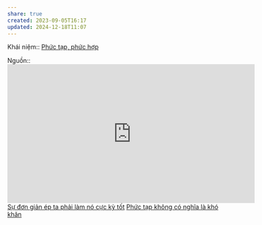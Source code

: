 ```yaml
---
share: true
created: 2023-09-05T16:17
updated: 2024-12-18T11:07
---
```

Khái niệm:: [Phức tạp, phức hợp](../../%CE%9E%20Kh%C3%A1i%20ni%E1%BB%87m/Ph%E1%BB%A9c%20t%E1%BA%A1p,%20ph%E1%BB%A9c%20h%E1%BB%A3p.md)

Nguồn:: <iframe width="560" height="315" src="https://www.youtube.com/embed/-C-JoyNuQJs?si=fdPRE5nKDx_KynGI&t=1226" title="YouTube video player" frameborder="0" allow="accelerometer; autoplay; clipboard-write; encrypted-media; gyroscope; picture-in-picture; web-share" referrerpolicy="strict-origin-when-cross-origin" allowfullscreen></iframe>
[Sự đơn giản ép ta phải làm nó cực kỳ tốt](../../Qu%E1%BA%A3n%20l%C3%BD%20d%E1%BB%B1%20%C3%A1n,%20ph%C3%A1t%20tri%E1%BB%83n%20s%E1%BA%A3n%20ph%E1%BA%A9m,%20x%C3%A2y%20d%E1%BB%B1ng%20t%E1%BB%95%20ch%E1%BB%A9c/Th%C3%A0nh%20l%E1%BA%ADp%20d%E1%BB%B1%20%C3%A1n/Startup/S%E1%BB%B1%20%C4%91%C6%A1n%20gi%E1%BA%A3n%20%C3%A9p%20ta%20ph%E1%BA%A3i%20l%C3%A0m%20n%C3%B3%20c%E1%BB%B1c%20k%E1%BB%B3%20t%E1%BB%91t.md)
[Phức tạp không có nghĩa là khó khăn](../../C%E1%BB%99ng%20%C4%91%E1%BB%93ng,%20h%E1%BB%87%20sinh%20th%C3%A1i,%20h%E1%BB%87%20ph%E1%BB%A9c%20h%E1%BB%A3p/H%E1%BB%87%20ph%E1%BB%A9c%20h%E1%BB%A3p/S%E1%BB%B1%20t%E1%BB%B1%20t%E1%BB%95%20ch%E1%BB%A9c/Ph%E1%BB%A9c%20t%E1%BA%A1p%20kh%C3%B4ng%20c%C3%B3%20ngh%C4%A9a%20l%C3%A0%20kh%C3%B3%20kh%C4%83n.md)